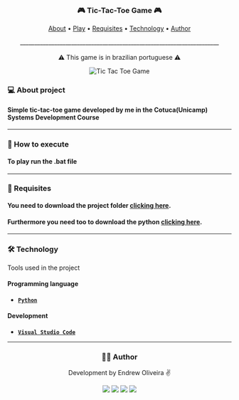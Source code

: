 
<h3 align="center"> 
	🎮 Tic-Tac-Toe Game 🎮
</h3>

<p align="center">
 <a href="#---about-project">About</a> •
 <a href="#---how-to-execute">Play</a> • 
 <a href="#---requisites">Requisites</a> • 
 <a href="#---technology">Technology</a> • 
 <a href="#-----author--">Author</a>
</p>
<p align="center">
  ______________________________________________________________________<br><br>
  ⚠️ This game is in brazilian portuguese ⚠️

</p>
<div align="center">
  <img alt="Tic Tac Toe Game" src="https://i.ibb.co/NS47nzg/imagem-2023-05-03-220344431.png" align="center">
</div>

<h3>
  💻 About project
</h3>

#### Simple tic-tac-toe game developed by me in the Cotuca(Unicamp) Systems Development Course

---
<h3>
  🚀 How to execute
</h3>

#### To play run the .bat file

---
<h3>
  📑 Requisites
</h3>

#### You need to download the project folder <a href="https://github.com/EndrewSK/VelhaGame/archive/refs/heads/master.zip">clicking here</a>.<br>
#### Furthermore you need too to download the python <a href="https://www.python.org/downloads/">clicking here</a>.

---

<h3>
  🛠 Technology
</h3>

Tools used in the project

#### **Programming language**

- **[`Python`](https://www.python.org/downloads/)**


#### **Development**

- **[`Visual Studio Code`](https://code.visualstudio.com/download)**

---
<div align="center">
  <h3>
    👨‍🎓 Author
  </h3>
  
  Development by Endrew Oliveira ✌️

  <a href="https://instagram.com/sk3nds" target="_blank"><img src="https://img.shields.io/badge/-Instagram-%23E4405F?style=for-the-badge&logo=instagram&logoColor=white" target="_blank"></a>
  <a href = "mailto:endrew.s2302@gmail.com"><img src="https://img.shields.io/badge/Gmail-D14836?style=for-the-badge&logo=gmail&logoColor=white" target="_blank"></a>
  <a href="https://www.linkedin.com/in/endrewsk" target="_blank"><img src="https://img.shields.io/badge/-LinkedIn-%230077B5?style=for-the-badge&logo=linkedin&logoColor=white" target="_blank"></a>
  <a href="https://twitter.com/sk_ends" target="_blank"><img src="https://img.shields.io/badge/Twitter-00ACEE?style=for-the-badge&logo=twitter&logoColor=white" target="_blank"></a>
 </div>
